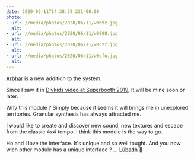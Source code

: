 ```yaml
---
date: 2020-06-11T14:38:39.231-00:00
photo:
- url: //media/photos/2020/06/11/w069z.jpg
  alt: 
- url: //media/photos/2020/06/11/w0908.jpg
  alt: 
- url: //media/photos/2020/06/11/w0c2z.jpg
  alt: 
- url: //media/photos/2020/06/11/w0efo.jpg
  alt: 
---
```

[Arbhar](https://www.instruomodular.com/product/arbhar/) is a new addition to the system.

Since I saw it in [Divkids video at Superbooth 2019](https://www.youtube.com/watch?v=0ElweUJB4pA), It will be mine soon or later.

Why this module ? Simply because it seems it will brings me in unexplored territories. Granular synthesis has always attracted me.

I would like to create and discover new sound, new textures and escape from the classic 4x4 tempo. I think this module is the way to go.

Ho and I love the interface. It's unique and so well tought. And you now wich other module has a unique interface ? ... [Lúbadh](https://www.instruomodular.com/product/lubadh/) 👀

